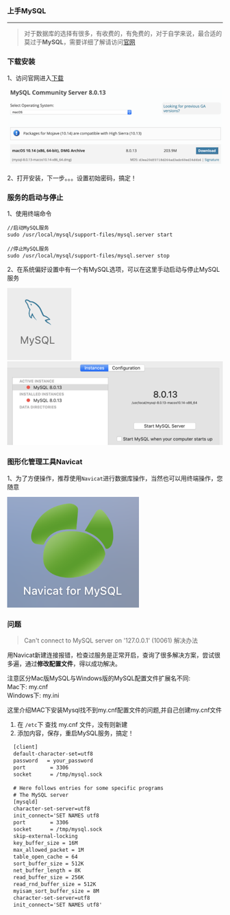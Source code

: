 ### 上手MySQL
------

>对于数据库的选择有很多，有收费的，有免费的，对于自学来说，最合适的莫过于**MySQL**，需要详细了解请访问[官网](https://www.mysql.com)

### 下载安装

1、访问官网进入[下载](https://dev.mysql.com/downloads/mysql/)

![avatar](./img/安装包.png)

2、打开安装，下一步。。。设置初始密码，搞定！

### 服务的启动与停止

1、使用终端命令

```
//启动MySQL服务 
sudo /usr/local/mysql/support-files/mysql.server start

//停止MySQL服务 
sudo /usr/local/mysql/support-files/mysql.server stop
```
2、在系统偏好设置中有一个有MySQL选项，可以在这里手动启动与停止MySQL服务

![avatar](./img/图标.png)
![avatar](./img/设置.png)

### 图形化管理工具Navicat

1、为了方便操作，推荐使用`Navicat`进行数据库操作，当然也可以用终端操作，您随意

![avatar](./img/Navicat.png)

### 问题

> Can't connect to MySQL server on '127.0.0.1' (10061) 解决办法

用Navicat新建连接报错，检查过服务是正常开启，查询了很多解决方案，尝试很多遍，通过**修改配置文件**，得以成功解决。

注意区分Mac版MySQL与Windows版的MySQL配置文件扩展名不同: <br>
Mac下: my.cnf <br>
Windows下: my.ini

这里介绍MAC下安装Mysql找不到my.cnf配置文件的问题,并自己创建my.cnf文件

1. 在 `/etc`下 查找 my.cnf 文件，没有则新建
2. 添加内容，保存，重启MySQL服务，搞定！

```
  [client]
  default-character-set=utf8
  password   = your_password  
  port        = 3306  
  socket      = /tmp/mysql.sock   
  
  # Here follows entries for some specific programs  
  # The MySQL server  
  [mysqld]
  character-set-server=utf8
  init_connect='SET NAMES utf8
  port        = 3306  
  socket      = /tmp/mysql.sock  
  skip-external-locking  
  key_buffer_size = 16M  
  max_allowed_packet = 1M  
  table_open_cache = 64  
  sort_buffer_size = 512K  
  net_buffer_length = 8K  
  read_buffer_size = 256K  
  read_rnd_buffer_size = 512K  
  myisam_sort_buffer_size = 8M  
  character-set-server=utf8  
  init_connect='SET NAMES utf8' 
```


